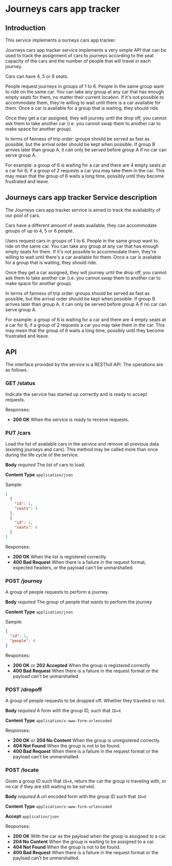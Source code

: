 # Journeys cars app tracker 

## Introduction 

This service implements a ourneys cars app tracker.

Journeys cars app tracker service implements a very simple API that can be used to track the assignment of cars to journeys according to the seat capacity of the cars and the number of people that will travel in each journey.

Cars can have 4, 5 or 6 seats.

People request journeys in groups of 1 to 6. People in the same group want to ride on the same car. You can take any group at any car that has enough empty seats for them, no matter their current location. If it's not possible to accommodate them, they're willing to wait until there is a car available for them. Once a car is available for a group that is waiting, they should ride.

Once they get a car assigned, they will journey until the drop off, you cannot ask them to take another car (i.e. you cannot swap them to another car to make space for another group).

In terms of fairness of trip order: groups should be served as fast as possible, but the arrival order should be kept when possible. If group B arrives later than group A, it can only be served before group A if no car can serve group A.

For example: a group of 6 is waiting for a car and there are 4 empty seats at a car for 6; if a group of 2 requests a car you may take them in the car. This may mean that the group of 6 waits a long time, possibly until they become frustrated and leave.


## Journeys cars app tracker  Service description

The Journeys cars app tracker  service is aimed to track the availability of our pool of cars.

Cars have a different amount of seats available, they can accommodate groups of up to 4, 5 or 6 people.

Users request cars in groups of 1 to 6. People in the same group want to ride on the same car. You can take any group at any car that has enough empty seats for them. If it's not possible to accommodate them, they're willing to wait until there's a car available for them. Once a car is available for a group that is waiting, they should ride. 

Once they get a car assigned, they will journey until the drop off, you cannot ask them to take another car (i.e. you cannot swap them to another car to make space for another group).

In terms of fairness of trip order: groups should be served as fast as possible, but the arrival order should be kept when possible. If group B arrives later than group A, it can only be served before group A if no car can serve group A.

For example: a group of 6 is waiting for a car and there are 4 empty seats at a car for 6; if a group of 2 requests a car you may take them in the car. This may mean that the group of 6 waits a long time, possibly until they become frustrated and leave.

## API

The interface provided by the service is a RESTfull API. The operations are as follows.

### GET /status

Indicate the service has started up correctly and is ready to accept requests.

Responses:

* **200 OK** When the service is ready to receive requests.

### PUT /cars

Load the list of available cars in the service and remove all previous data (existing journeys and cars). This method may be called more than once during the life cycle of the service.

**Body** _required_ The list of cars to load.

**Content Type** `application/json`

Sample:

```json
[
  {
    "id": 1,
    "seats": 4
  },
  {
    "id": 2,
    "seats": 6
  }
]
```

Responses:

* **200 OK** When the list is registered correctly.
* **400 Bad Request** When there is a failure in the request format, expected headers, or the payload can't be unmarshalled.

### POST /journey

A group of people requests to perform a journey.

**Body** _required_ The group of people that wants to perform the journey

**Content Type** `application/json`

Sample:

```json
{
  "id": 1,
  "people": 4
}
```

Responses:

* **200 OK** or **202 Accepted** When the group is registered correctly
* **400 Bad Request** When there is a failure in the request format or the payload can't be unmarshalled.

### POST /dropoff

A group of people requests to be dropped off. Whether they traveled or not.

**Body** _required_ A form with the group ID, such that `ID=X`

**Content Type** `application/x-www-form-urlencoded`

Responses:

* **200 OK** or **204 No Content** When the group is unregistered correctly.
* **404 Not Found** When the group is not to be found.
* **400 Bad Request** When there is a failure in the request format or the payload can't be unmarshalled.

### POST /locate

Given a group ID such that `ID=X`, return the car the group is traveling
with, or no car if they are still waiting to be served.

**Body** _required_ A url encoded form with the group ID such that `ID=X`

**Content Type** `application/x-www-form-urlencoded`

**Accept** `application/json`

Responses:

* **200 OK** With the car as the payload when the group is assigned to a car.
* **204 No Content** When the group is waiting to be assigned to a car.
* **404 Not Found** When the group is not to be found.
* **400 Bad Request** When there is a failure in the request format or the payload can't be unmarshalled.







